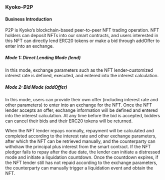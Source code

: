 ### Kyoko-P2P


#### Business Introduction

P2P is Kyoko’s blockchain-based peer-to-peer NFT trading operation. NFT holders can deposit NFTs into our smart contracts, and users interested in this NFT can directly lend ERC20 tokens or make a bid through addOffer to enter into an exchange.

##### Mode 1: Direct Lending Mode (lend)

In this mode, exchange parameters such as the NFT lender-customized interest rate is defined, executed, and entered into the interest calculation.

##### Mode 2: Bid Mode (addOffer)

In this mode, users can provide their own offer (including interest rate and other parameters) to enter into an exchange for the NFT. Once the NFT lender accepts an offer, exchange information will be defined and entered into the interest calculation. At any time before the bid is accepted, bidders can cancel their bids and their ERC20 tokens will be returned.

When the NFT lender repays normally, repayment will be calculated and completed according to the interest rate and other exchange parameters, after which the NFT can be retrieved manually, and the counterparty can withdraw the principal plus interest from the smart contract. If the NFT pledger fails to repay after the due date, the lender can initiate a distressed mode and initiate a liquidation countdown. Once the countdown expires, if the NFT lender still has not repaid according to the exchange parameters, the counterparty can manually trigger a liquidation event and obtain the NFT.
